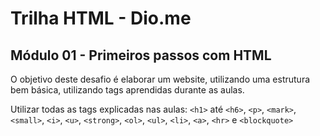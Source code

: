 # Trilha HTML - Dio.me
## Módulo 01 - Primeiros passos com HTML

O objetivo deste desafio é elaborar um website, utilizando uma estrutura bem básica, utilizando tags aprendidas durante as aulas. 

Utilizar todas as tags explicadas nas aulas: `<h1>` até `<h6>`, `<p>`, `<mark>`, `<small>`, `<i>`, `<u>`, `<strong>`, `<ol>`, `<ul>`, `<li>`, `<a>`, `<hr>` e `<blockquote>`